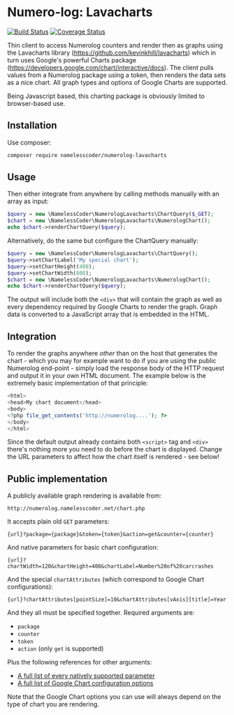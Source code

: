 Numero-log: Lavacharts
======================

[![Build Status](https://img.shields.io/travis/NamelessCoder/numerolog-lavacharts.svg?style=flat-square&label=package)](https://travis-ci.org/NamelessCoder/numerolog-lavacharts) [![Coverage Status](https://img.shields.io/coveralls/NamelessCoder/numerolog-lavacharts/master.svg?style=flat-square)](https://coveralls.io/r/NamelessCoder/numerolog-lavacharts)

Thin client to access Numerolog counters and render then as graphs using the Lavacharts
library (https://github.com/kevinkhill/lavacharts) which in turn uses Google's powerful
Charts package (https://developers.google.com/chart/interactive/docs). The client pulls
values from a Numerolog package using a token, then renders the data sets as a nice
chart. All graph types and options of Google Charts are supported.

Being Javascript based, this charting package is obviously limited to browser-based use.

Installation
------------

Use composer:

```bash
composer require namelesscoder/numerolog-lavacharts
```

Usage
-----

Then either integrate from anywhere by calling methods manually with an array as input:

```php
$query = new \NamelessCoder\NumerologLavacharts\ChartQuery($_GET);
$chart = new \NamelessCoder\NumerologLavacharts\NumerologChart();
echo $chart->renderChartQuery($query);
```

Alternatively, do the same but configure the ChartQuery manually:

```php
$query = new \NamelessCoder\NumerologLavacharts\ChartQuery();
$query->setChartLabel('My special chart');
$query->setChartHeight(400);
$query->setChartWidth(800);
$chart = new \NamelessCoder\NumerologLavacharts\NumerologChart();
echo $chart->renderChartQuery($query);
```

The output will include both the `<div>` that will contain the graph as well as every
dependency required by Google Charts to render the graph. Graph data is converted to a
JavaScript array that is embedded in the HTML.

Integration
-----------

To render the graphs anywhere *other* than on the host that generates the chart - which
you may for example want to do if you are using the public Numerolog end-point - simply
load the response body of the HTTP request and output it in your own HTML document.
The example below is the extremely basic implementation of that principle:

```php
<html>
<head>My chart document</head>
<body>
<?php file_get_contents('http://numerolog....'); ?>
</body>
</html>
```

Since the default output already contains both `<script>` tag and `<div>` there's nothing
more you need to do before the chart is displayed. Change the URL parameters to affect
how the chart itself is rendered - see below!

Public implementation
---------------------

A publicly available graph rendering is available from:

```plain
http://numerolog.namelesscoder.net/chart.php
```

It accepts plain old `GET` parameters:

```plain
{url}?package={package}&token={token}&action=get&counter={counter}
```

And native parameters for basic chart configuration:

```plain
{url}?chartWidth=120&chartHeight=400&chartLabel=Number%20of%20carcrashes
```

And the special `chartAttributes` (which correspond to Google Chart configurations):

```plain
{url}?chartAttributes[pointSize]=10&chartAttributes[vAxis][title]=Year
```

And they all must be specified together. Required arguments are:

* `package`
* `counter`
* `token`
* `action` (only `get` is supported)

Plus the following references for other arguments:

* [A full list of every natively supported parameter](https://github.com/NamelessCoder/numerolog-lavacharts/blob/master/src/ChartQuery.php)
* [A full list of Google Chart configuration options](https://developers.google.com/chart/interactive/docs/)

Note that the Google Chart options you can use will always depend on the type of
chart you are rendering.
